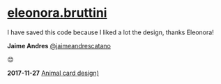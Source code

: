 # [eleonora.bruttini](https://discussions.udacity.com/u/eleonora.bruttini)

I have saved this code because I liked a lot the design, thanks Eleonora!

**Jaime Andres**
[@jaimeandrescatano](https://discussions.udacity.com/u/jaimeandrescatano)

:blush:

**2017-11-27** [Animal card design)](http://github.ekorre.org/2017-Google-Developer-Challenge/Classmates/eleonora-bruttini/index.html)
